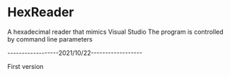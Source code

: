 # HexReader
A hexadecimal reader that mimics Visual Studio
The program is controlled by command line parameters

------------------2021/10/22------------------

First version
